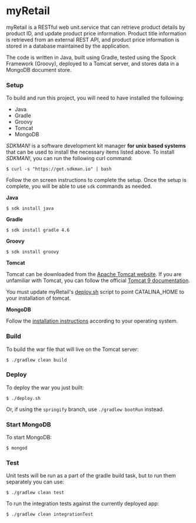 # myRetail

myRetail is a RESTful web unit.service that can retrieve product details by product ID, and update product price information. Product title information is retrieved from an external REST API, and product price information is stored in a database maintained by the application. 

The code is written in Java, built using Gradle, tested using the Spock Framework (Groovy), deployed to a Tomcat server, and stores data in a MongoDB document store.

### Setup

To build and run this project, you will need to have installed the following:
  * Java
  * Gradle
  * Groovy
  * Tomcat
  * MongoDB
  
  *SDKMAN!* is a software development kit manager **for unix based systems** that can be used to install the necessary items listed above. To install *SDKMAN!*, you can run the following curl command:
  
  `$ curl -s "https://get.sdkman.io" | bash`
  
Follow the on screen instructions to complete the setup. Once the setup is complete, you will be able to use `sdk` commands as needed.

**Java** 
  
  `$ sdk install java`
  
**Gradle**

  `$ sdk install gradle 4.6`
  
**Groovy**

  `$ sdk install groovy`
  
**Tomcat**

 Tomcat can be downloaded from the [Apache Tomcat website](https://tomcat.apache.org/index.html). If you are unfamiliar with Tomcat, you can follow the official [Tomcat 9 documentation](https://tomcat.apache.org/tomcat-9.0-doc/index.html).
 
 You must update myRetail's [deploy.sh](./deploy.sh) script to point CATALINA_HOME to your installation of tomcat.
  
**MongoDB**

  Follow the [installation instructions](https://docs.mongodb.com/manual/administration/install-on-linux/) according to your operating system.
  
  
### Build

To build the war file that will live on the Tomcat server:

`$ ./gradlew clean build`

### Deploy

To deploy the war you just built:

`$ ./deploy.sh`

Or, if using the `springify` branch, use `./gradlew bootRun` instead.

### Start MongoDB

To start MongoDB:

`$ mongod`


### Test
Unit tests will be run as a part of the gradle build task, but to run them separately you can use:

`$ ./gradlew clean test`

To run the integration tests against the currently deployed app:

`$ ./gradlew clean integrationTest`



<!---
### API Reference
----

* **Request**
  
  `GET /myRetail/api/products/{productId}`
  
* **URL Params**

  *Required:*
  `productId=[integer]`

  *Optional:*
  None

* **Data Params**

  None
  
* **Header Params**

  None

* **Success Response:**

  *Code:* 200
  
  *Content:*
  
  ```json
  {"id":13860428,"name":"The Big Lebowski (Blu-ray) (Widescreen)","current_price":{"value": 13.49,"currency_code":"USD"}}
  ```
* **Error Responses:**

  *Code:* 404 <br />
  *Description:* No data was found for the provided `productId`

  *Code:* 406 <br />
  *Description:* Invalid accept type header
  
  *Code:* 500 <br />
  *Description:* Server side error

* **Sample Call:**

  `curl localhost:8080/myRetail/api/products/16696656`
  
--->

